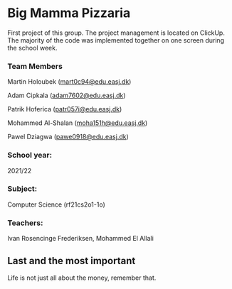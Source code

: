 # Big Mamma Pizzaria

First project of this group. The project management is located on ClickUp. The majority of the code was implemented together on one screen during the school week.

### Team Members
Martin Holoubek (mart0c94@edu.easj.dk)

Adam Cipkala (adam7602@edu.easj.dk)

Patrik Hoferica (patr057i@edu.easj.dk)

Mohammed Al-Shalan (moha151h@edu.easj.dk)

Pawel Dziagwa (pawe0918@edu.easj.dk)
### School year:
2021/22
### Subject:
Computer Science (rf21cs2o1-1o)

### Teachers:
Ivan Rosencinge Frederiksen, Mohammed El Allali


## Last and the most important
Life is not just all about the money, remember that.